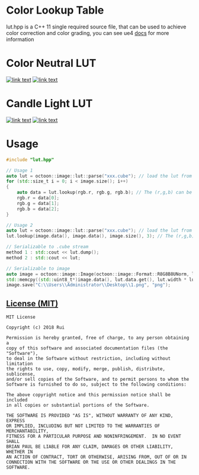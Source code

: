 # Color Lookup Table
lut.hpp is a C++ 11 single required source file, that can be used to achieve color correction and color grading, you can see ue4 [docs](https://docs.unrealengine.com/en-us/Engine/Rendering/PostProcessEffects/UsingLUTs) for more information

# Color Neutral LUT
[![link text](ColorNeutralLUT.png)]()
[![link text](1.jpg)]()

# Candle Light LUT
[![link text](CandlelightLUT.png)]()
[![link text](2.jpg)]()

# Usage
```c++
#include "lut.hpp"

// Usage 1
auto lut = octoon::image::lut::parse("xxx.cube"); // load the lut from .cube file
for (std::size_t i = 0; i < image.size(); i++)
{
	auto data = lut.lookup(rgb.r, rgb.g, rgb.b); // The (r,g,b) can be extended to support these types of std::uint8_t, std::uint16_t, std::uint32_t, float, double
	rgb.r = data[0];
	rgb.g = data[1];
	rgb.b = data[2];
}

// Usage 2
auto lut = octoon::image::lut::parse("xxx.cube"); // load the lut from .cube file
lut.lookup(image.data(), image.data(), image.size(), 3); // The (r,g,b) can be extended to support these types of std::uint8_t, std::uint16_t, std::uint32_t, float, double

// Serializable to .cube stream
method 1 : std::cout << lut.dump();
method 2 : std::cout << lut;

// Serializable to image
auto image = octoon::image::Image(octoon::image::Format::R8G8B8UNorm, lut.width, lut.height);
std::memcpy((std::uint8_t*)image.data(), lut.data.get(), lut.width * lut.height * lut.channel);
image.save("C:\\Users\\Administrator\\Desktop\\1.png", "png");
```

[License (MIT)](https://raw.githubusercontent.com/ray-cast/lut/master/LICENSE.txt)
-------------------------------------------------------------------------------
    MIT License

    Copyright (c) 2018 Rui

	Permission is hereby granted, free of charge, to any person obtaining a
	copy of this software and associated documentation files (the "Software"),
	to deal in the Software without restriction, including without limitation
	the rights to use, copy, modify, merge, publish, distribute, sublicense,
	and/or sell copies of the Software, and to permit persons to whom the
	Software is furnished to do so, subject to the following conditions:

	The above copyright notice and this permission notice shall be included
	in all copies or substantial portions of the Software.

	THE SOFTWARE IS PROVIDED "AS IS", WITHOUT WARRANTY OF ANY KIND, EXPRESS
	OR IMPLIED, INCLUDING BUT NOT LIMITED TO THE WARRANTIES OF MERCHANTABILITY,
	FITNESS FOR A PARTICULAR PURPOSE AND NONINFRINGEMENT.  IN NO EVENT SHALL
	BRIAN PAUL BE LIABLE FOR ANY CLAIM, DAMAGES OR OTHER LIABILITY, WHETHER IN
	AN ACTION OF CONTRACT, TORT OR OTHERWISE, ARISING FROM, OUT OF OR IN
	CONNECTION WITH THE SOFTWARE OR THE USE OR OTHER DEALINGS IN THE SOFTWARE.